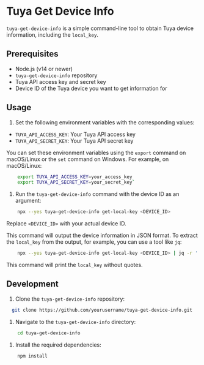 Tuya Get Device Info
====================

`tuya-get-device-info` is a simple command-line tool to obtain Tuya device information, including the `local_key`.

Prerequisites
-------------

- Node.js (v14 or newer)
- `tuya-get-device-info` repository
- Tuya API access key and secret key
- Device ID of the Tuya device you want to get information for

Usage
-----

1. Set the following environment variables with the corresponding values:

- `TUYA_API_ACCESS_KEY`: Your Tuya API access key
- `TUYA_API_SECRET_KEY`: Your Tuya API secret key

You can set these environment variables using the `export` command on macOS/Linux or the `set` command on Windows. For example, on macOS/Linux:

```sh
    export TUYA_API_ACCESS_KEY=your_access_key
    export TUYA_API_SECRET_KEY=your_secret_key`
```

1. Run the `tuya-get-device-info` command with the device ID as an argument:

```sh
    npx --yes tuya-get-device-info get-local-key <DEVICE_ID>
```

Replace `<DEVICE_ID>` with your actual device ID.

This command will output the device information in JSON format. To extract the `local_key` from the output, for example, you can use a tool like `jq`:

```sh
    npx --yes tuya-get-device-info get-local-key <DEVICE_ID> | jq -r '.result.local_key'
```

This command will print the `local_key` without quotes.

Development
------------

1. Clone the `tuya-get-device-info` repository:

```sh
  git clone https://github.com/yourusername/tuya-get-device-info.git
```

1. Navigate to the `tuya-get-device-info` directory:

```sh
    cd tuya-get-device-info
```

1. Install the required dependencies:

```sh
    npm install
```
